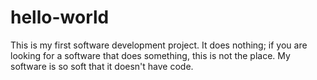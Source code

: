 # hello-world

This is my first software development project. It does nothing; if you are looking for a software that does something, this is not the place.
My software is so soft that it doesn't have code.
